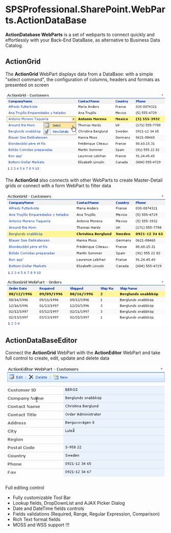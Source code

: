# SPSProfessional.SharePoint.WebParts.ActionDataBase
**ActionDatabase WebParts** is a set of webparts to connect quickly and effortlessly with your Back-End DataBase, as alternative to Business Data Catalog.

ActionGrid
----------

The **ActionGrid** WebPart displays data from a DataBase: with a simple "select command", the configuration of columns, headers and formats as presented on screen

![](images/ADGrid1.gif)

The **ActionGrid** also connects with other WebParts to create Master-Detail grids or connect with a form WebPart to filter data

![](images/ADGrid2.gif)

ActionDataBaseEditor
--------------------

Connect the **ActionGrid** WebPart with the **ActionEditor** WebPart and take full control to create, edit, update and delete data

![](images/ADEditor1.gif)

Full editing control

*   Fully customizable Tool Bar
*   Lookup fields, DropDownList and AJAX Picker Dialog
*   Date and DateTime fields controls
*   Fields validations (Required, Range, Regular Expression, Comparison)
*   Rich Text format fields
*   MOSS and WSS support !!!
